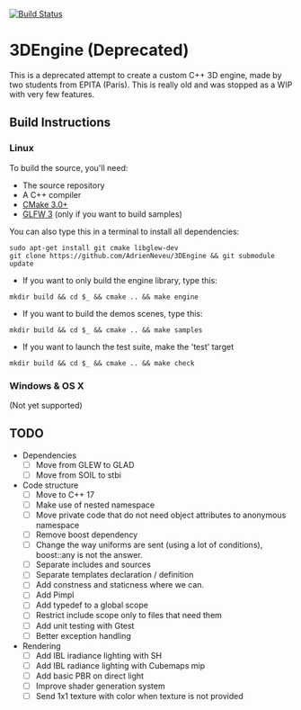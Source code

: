 [![Build Status](https://travis-ci.com/AdrienNeveu/3DEngine.svg?token=AGcLYmG3qkhAiyxVFXyU&branch=master)](https://travis-ci.com/AdrienNeveu/3DEngine)

# 3DEngine (Deprecated)

This is a deprecated attempt to create a custom C++ 3D engine, made by two students from EPITA (Paris). This is really old and was stopped as a WIP with very few features.

## Build Instructions


### Linux
To build the source, you'll need:

* The source repository
* A C++ compiler
* [CMake 3.0+](http://www.cmake.org/)
* [GLFW 3](http://www.glfw.org/) (only if you want to build samples)

You can also type this in a terminal to install all dependencies:

```shell
sudo apt-get install git cmake libglew-dev
git clone https://github.com/AdrienNeveu/3DEngine && git submodule update
```


* If you want to only build the engine library, type this:

```shell
mkdir build && cd $_ && cmake .. && make engine
```

* If you want to build the demos scenes, type this:

```shell
mkdir build && cd $_ && cmake .. && make samples
```

* If you want to launch the test suite, make the 'test' target

```shell
mkdir build && cd $_ && cmake .. && make check
```

### Windows & OS X
(Not yet supported)

## TODO

* Dependencies
  * [ ] Move from GLEW to GLAD
  * [ ] Move from SOIL to stbi

* Code structure
  * [ ] Move to C++ 17
  * [ ] Make use of nested namespace
  * [ ] Move private code that do not need object attributes to anonymous namespace
  * [ ] Remove boost dependency
  * [ ] Change the way uniforms are sent (using a lot of conditions),
  boost::any is not the answer.
  * [ ] Separate includes and sources
  * [ ] Separate templates declaration / definition 
  * [ ] Add constness and staticness where we can.
  * [ ] Add Pimpl
  * [ ] Add typedef to a global scope
  * [ ] Restrict include scope only to files that need them
  * [ ] Add unit testing with Gtest
  * [ ] Better exception handling
  
* Rendering
  * [ ] Add IBL iradiance lighting with SH
  * [ ] Add IBL radiance lighting with Cubemaps mip
  * [ ] Add basic PBR on direct light
  * [ ] Improve shader generation system
  * [ ] Send 1x1 texture with color when texture is not provided
